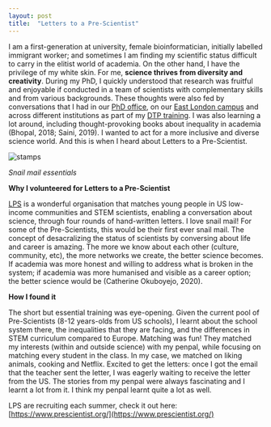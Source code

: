 ```yaml
---
layout: post
title:  "Letters to a Pre-Scientist"
---
```


I am a first-generation at university, female bioinformatician, initially labelled immigrant worker; and sometimes I am finding my scientific status difficult to carry in the elitist world of academia. On the other hand, I have the privilege of my white skin. For me, **science thrives from diversity and creativity**. During my PhD, I quickly understood that research was fruitful and enjoyable if conducted in a team of scientists with complementary skills and from various backgrounds. These thoughts were also fed by conversations that I had in our [PhD office](https://wurmlab.github.io/team/), on our [East London campus](https://www.qmul.ac.uk/about/) and across different institutions as part of my [DTP training](https://london-nerc-dtp.org/). I was also learning a lot around, including thought-provoking books about inequality in academia (Bhopal, 2018; Saini, 2019). I wanted to act for a more inclusive and diverse science world. And this is when I heard about Letters to a Pre-Scientist.

![stamps](/assets/stamps.jpg)


_Snail mail essentials_

**Why I volunteered for Letters to a Pre-Scientist**

[LPS](https://www.prescientist.org/) is a wonderful organisation that matches young people in US low-income communities and STEM scientists, enabling a conversation about science, through four rounds of hand-written letters. I love snail mail! For some of the Pre-Scientists, this would be their first ever snail mail. The concept of desacralizing the status of scientists by conversing about life and career is amazing. The more we know about each other (culture, community, etc), the more networks we create, the better science becomes. If academia was more honest and willing to address what is broken in the system; if academia was more humanised and visible as a career option; the better science would be (Catherine Okuboyejo, 2020).

**How I found it**

The short but essential training was eye-opening. Given the current pool of Pre-Scientists (8-12 years-olds from US schools), I learnt about the school system there, the inequalities that they are facing, and the differences in STEM curriculum compared to Europe.
Matching was fun! They matched my interests (within and outside science) with my penpal, while focusing on matching every student in the class. In my case, we matched on liking animals, cooking and Netflix.
Excited to get the letters: once I got the email that the teacher sent the letter, I was eagerly waiting to receive the letter from the US. The stories from my penpal were always fascinating and I learnt a lot from it. I think my penpal learnt quite a lot as well.

LPS are recruiting each summer, check it out here: [https://www.prescientist.org/](https://www.prescientist.org/)